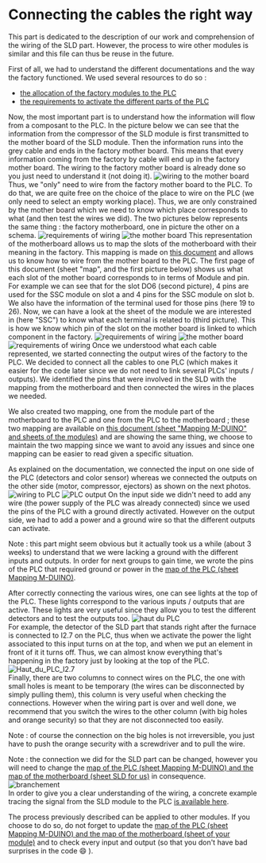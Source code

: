 # Connecting the cables the right way
This part is dedicated to the description of our work and comprehension of the wiring of the SLD part. However, the process to wire other modules is similar and this file can thus be reuse in the future.
 
First of all, we had to understand the different documentations and the way the factory functioned. We used several resources to do so :
- [the allocation of the factory modules to the PLC]()
- [the requirements to activate the different parts of the PLC]()
 
Now, the most important part is to understand how the information will flow from a composant to the PLC. In the picture below we can see that the information from the compressor of the SLD module is first transmitted to the mother board of the SLD module. Then the information runs into the grey cable and ends in the factory mother board. This means that every information coming from the factory by cable will end up in the factory mother board. The wiring to the factory mother board is already done so you just need to understand it (not doing it).
![wiring to the mother board](https://github.com/Weizhe-JIA/2.Digital-twin-of-a-Fischertechnik-factory/blob/main/imgs/2.1%20wiring%20to%20mother%20board.png)
Thus, we "only" need to wire from the factory mother board to the PLC. To do that, we are quite free on the choice of the place to wire on the PLC (we only need to select an empty working place). Thus, we are only constrained by the mother board which we need to know which place corresponds to what (and then test the wires we did). The two pictures below represents the same thing : the factory motherboard, one in picture the other on a schema.
![requirements of wiring](https://github.com/Weizhe-JIA/2.Digital-twin-of-a-Fischertechnik-factory/blob/main/imgs/2.2%20requirement%20of%20wiring.png)
![the mother board](https://github.com/Weizhe-JIA/2.Digital-twin-of-a-Fischertechnik-factory/blob/main/imgs/2.3%20the%20mother%20board.png)
This representation of the motherboard allows us to map the slots of the motherboard with their meaning in the factory. This mapping is made on [this document]() and allows us to know how to wire from the mother board to the PLC. The first page of this document (sheet "map", and the first picture below) shows us what each slot of the mother board corresponds to in terms of Module and pin. For example we can see that for the slot DO6 (second picture), 4 pins are used for the SSC module on slot a and 4 pins for the SSC module on slot b. We also have the information of the terminal used for those pins (here 19 to 26). Now, we can have a look at the sheet of the module we are interested in (here "SSC") to know what each terminal is related to (third picture). This is how we know which pin of the slot on the mother board is linked to which component in the factory.
![requirements of wiring](https://github.com/Weizhe-JIA/2.Digital-twin-of-a-Fischertechnik-factory/blob/main/imgs/2.4%20Lien_carte_m%C3%A8re_modules.png)
![the mother board](https://github.com/Weizhe-JIA/2.Digital-twin-of-a-Fischertechnik-factory/blob/main/imgs/2.5%20Lien_carte_m%C3%A8re_modules%201.png)
![requirements of wiring](https://github.com/Weizhe-JIA/2.Digital-twin-of-a-Fischertechnik-factory/blob/main/imgs/2.6%20Lien_carte_m%C3%A8re_modules%202.png)
Once we understood what each cable represented, we started connecting the output wires of the factory to the PLC. We decided to connect all the cables to one PLC (which makes it easier for the code later since we do not need to link several PLCs' inputs / outputs). We identified the pins that were involved in the SLD with the mapping from the motherboard and then connected the wires in the places we needed.
 
We also created two mapping, one from the module part of the motherboard to the PLC and one from the PLC to the motherboard ; these two mapping are available on [this document (sheet "Mapping M-DUINO" and sheets of the modules)]() and are showing the same thing, we choose to maintain the two mapping since we want to avoid any issues and since one mapping can be easier to read given a specific situation.
 
As explained on the documentation, we connected the input on one side of the PLC (detectors and color sensor) whereas we connected the outputs on the other side (motor, compressor, ejectors) as shown on the next photos.
![wiring to PLC](https://github.com/Weizhe-JIA/2.Digital-twin-of-a-Fischertechnik-factory/blob/main/imgs/2.7%20wiring%20to%20PLC.png)
![PLC output](https://github.com/Weizhe-JIA/2.Digital-twin-of-a-Fischertechnik-factory/blob/main/imgs/2.8%20PLC_Output.png)
On the input side we didn't need to add any wire (the power supply of the PLC was already connected) since we used the pins of the PLC with a ground directly activated. However on the output side, we had to add a power and a ground wire so that the different outputs can activate.

Note : this part might seem obvious but it actually took us a while (about 3 weeks) to understand that we were lacking a ground with the different inputs and outputs. In order for next groups to gain time, we wrote the pins of the PLC that required ground or power in the [map of the PLC (sheet Mapping M-DUINO)]().

After correctly connecting the various wires, one can see lights at the top of the PLC. These lights correspond to the various inputs / outputs that are active. These lights are very useful since they allow you to test the different detectors and to test the outputs too.
![haut du PLC](https://github.com/Weizhe-JIA/2.Digital-twin-of-a-Fischertechnik-factory/blob/main/imgs/2.9%20Haut_du_PLC.png)<br>
For example, the detector of the SLD part that stands right after the furnace is connected to I2.7 on the PLC, thus when we activate the power the light associated to this input turns on at the top, and when we put an element in front of it it turns off. Thus, we can almost know everything that's happening in the factory just by looking at the top of the PLC.
![Haut_du_PLC_I2.7](https://github.com/Weizhe-JIA/2.Digital-twin-of-a-Fischertechnik-factory/blob/main/imgs/2.10%20Haut_du_PLC_I2.7.png)<br>
Finally, there are two columns to connect wires on the PLC, the one with small holes is meant to be temporary (the wires can be disconnected by simply pulling them), this column is very useful when checking the connections. However when the wiring part is over and well done, we recommend that you switch the wires to the other column (with big holes and orange security) so that they are not disconnected too easily.
 
Note : of course the connection on the big holes is not irreversible, you just have to push the orange security with a screwdriver and to pull the wire.
 
Note : the connection we did for the SLD part can be changed, however you will need to change the [map of the PLC (sheet Mapping M-DUINO) and the map of the motherboard (sheet SLD for us)]() in consequence.
![branchement](https://github.com/Weizhe-JIA/2.Digital-twin-of-a-Fischertechnik-factory/blob/main/imgs/2.11%20Branchement.png)<br>
In order to give you a clear understanding of the wiring, a concrete example tracing the signal from the SLD module to the PLC [is available here]().

The process previously described can be applied to other modules. If you choose to do so, do not forget to update the [map of the PLC (sheet Mapping M-DUINO) and the map of the motherboard (sheet of your module)]() and to check every input and output (so that you don't have bad surprises in the code 😄  ).
